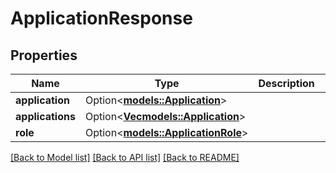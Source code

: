 # ApplicationResponse

## Properties

Name | Type | Description | Notes
------------ | ------------- | ------------- | -------------
**application** | Option<[**models::Application**](Application.md)> |  | [optional]
**applications** | Option<[**Vec<models::Application>**](Application.md)> |  | [optional]
**role** | Option<[**models::ApplicationRole**](ApplicationRole.md)> |  | [optional]

[[Back to Model list]](../README.md#documentation-for-models) [[Back to API list]](../README.md#documentation-for-api-endpoints) [[Back to README]](../README.md)


